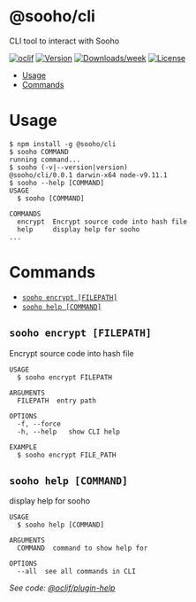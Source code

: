 @sooho/cli
==========

CLI tool to interact with Sooho

[![oclif](https://img.shields.io/badge/cli-oclif-brightgreen.svg)](https://oclif.io)
[![Version](https://img.shields.io/npm/v/@sooho/cli.svg)](https://npmjs.org/package/@sooho/cli)
[![Downloads/week](https://img.shields.io/npm/dw/@sooho/cli.svg)](https://npmjs.org/package/@sooho/cli)
[![License](https://img.shields.io/npm/l/@sooho/cli.svg)](https://github.com/soohoio/sooho/blob/master/package.json)

<!-- toc -->
* [Usage](#usage)
* [Commands](#commands)
<!-- tocstop -->
# Usage
<!-- usage -->

```sh-session
$ npm install -g @sooho/cli
$ sooho COMMAND
running command...
$ sooho (-v|--version|version)
@sooho/cli/0.0.1 darwin-x64 node-v9.11.1
$ sooho --help [COMMAND]
USAGE
  $ sooho [COMMAND]

COMMANDS
  encrypt  Encrypt source code into hash file
  help     display help for sooho
...
```

<!-- usagestop -->
# Commands
<!-- commands -->
* [`sooho encrypt [FILEPATH]`](#sooho-encrypt-filepath)
* [`sooho help [COMMAND]`](#sooho-help-command)

## `sooho encrypt [FILEPATH]`

Encrypt source code into hash file

```
USAGE
  $ sooho encrypt FILEPATH

ARGUMENTS
  FILEPATH  entry path

OPTIONS
  -f, --force
  -h, --help   show CLI help

EXAMPLE
  $ sooho encrypt FILE_PATH
```

## `sooho help [COMMAND]`

display help for sooho

```
USAGE
  $ sooho help [COMMAND]

ARGUMENTS
  COMMAND  command to show help for

OPTIONS
  --all  see all commands in CLI
```

_See code: [@oclif/plugin-help](https://github.com/oclif/plugin-help/blob/v2.1.3/src/commands/help.ts)_
<!-- commandsstop -->
